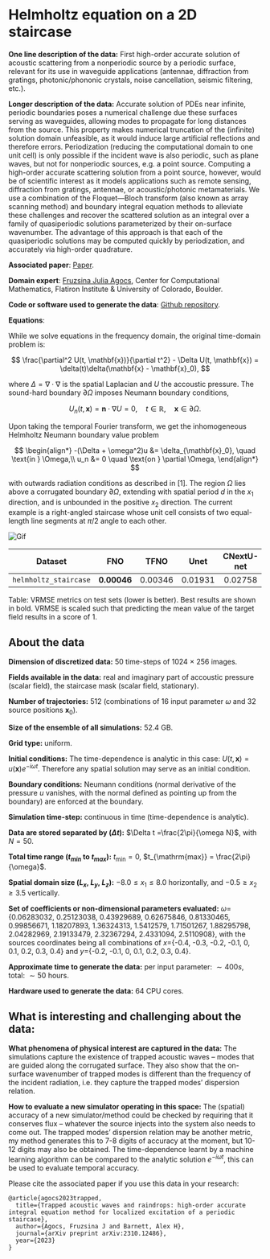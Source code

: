 # Helmholtz equation on a 2D staircase

**One line description of the data:** First high-order accurate solution of
acoustic scattering from a nonperiodic source by a periodic surface, relevant for its use in waveguide applications (antennae, diffraction from gratings, photonic/phononic crystals, noise cancellation, seismic filtering, etc.).

**Longer description of the data:**  Accurate solution of PDEs near infinite, periodic boundaries poses a numerical challenge due these surfaces serving as waveguides, allowing modes to propagate for long distances from the source. This property makes numerical truncation of the (infinite) solution domain unfeasible, as it would induce large artificial reflections and therefore errors. Periodization (reducing the computational domain to one unit cell) is only possible if the incident wave is also
periodic, such as plane waves, but not for nonperiodic sources, e.g. a point source. Computing a high-order accurate scattering solution from a point source, however, would be of scientific interest as it models applications such as remote sensing, diffraction from gratings, antennae, or acoustic/photonic metamaterials. We use a combination of the Floquet—Bloch transform (also known as array scanning method) and boundary integral equation methods to alleviate these challenges and recover the scattered solution as an integral over a family of quasiperiodic solutions parameterized by their on-surface wavenumber. The advantage of this approach is that each of the quasiperiodic solutions may be computed quickly by periodization, and accurately via high-order quadrature.

**Associated paper**: [Paper](https://arxiv.org/abs/2310.12486).

**Domain expert**: [Fruzsina Julia Agocs](https://fruzsinaagocs.github.io/), Center for Computational Mathematics, Flatiron Institute \& University of Colorado, Boulder.

**Code or software used to generate the data**: [Github repository](https://www.github.com/fruzsinaagocs/bies).

**Equations**:

While we solve equations in the frequency domain, the original time-domain problem is:

$$
\frac{\partial^2 U(t, \mathbf{x})}{\partial t^2} - \Delta U(t, \mathbf{x}) = \delta(t)\delta(\mathbf{x} - \mathbf{x}_0),
$$

where $\Delta = \nabla \cdot \nabla$ is the spatial Laplacian and $U$ the accoustic pressure. The sound-hard boundary $\partial \Omega$ imposes Neumann boundary conditions,

$$ U_n(t, \mathbf{x}) = \mathbf{n} \cdot \nabla U = 0, \quad t \in \mathbb{R}, \quad \mathbf{x} \in \partial \Omega. $$

Upon taking the temporal Fourier transform, we get the inhomogeneous Helmholtz Neumann boundary value problem

$$
\begin{align*}
-(\Delta + \omega^2)u &= \delta_{\mathbf{x}_0}, \quad \text{in } \Omega,\\
u_n &= 0 \quad \text{on } \partial \Omega,
\end{align*}
$$

with outwards radiation conditions as described in [1]. The region $\Omega$ lies above a corrugated boundary $\partial \Omega$, extending with spatial period $d$ in the $x_1$ direction, and is unbounded in the positive $x_2$ direction. The current example is a right-angled staircase whose unit cell consists of two equal-length line segments at $\pi/2$ angle to each other.

![Gif](https://users.flatironinstitute.org/~polymathic/data/the_well/datasets/helmholtz_staircase/gif/pressure_normalized.gif)

| Dataset    | FNO | TFNO  | Unet | CNextU-net
|:-:|:-:|:-:|:-:|:-:|
| `helmholtz_staircase`  |$\textbf{0.00046}$ | 0.00346 | 0.01931 | 0.02758|

Table: VRMSE metrics on test sets (lower is better). Best results are shown in bold. VRMSE is scaled such that predicting the mean value of the target field results in a score of 1.

## About the data

**Dimension of discretized data:** 50 time-steps of
1024 $\times$ 256 images.

**Fields available in the data:**
real and imaginary part of accoustic pressure (scalar field), the staircase mask (scalar field, stationary).

**Number of trajectories:** $512$ (combinations of $16$ input parameter $\omega$ and $32$ source positions $\mathbf{x}_0$).

**Size of the ensemble of all simulations:** 52.4 GB.

**Grid type:** uniform.

**Initial conditions:** The time-dependence is
analytic in this case: $U(t, \mathbf{x}) = u(\mathbf{x})e^{-i\omega t}.$ Therefore any spatial solution may serve as an initial condition.

**Boundary conditions:** Neumann conditions (normal
derivative of the pressure $u$ vanishes, with the normal defined as pointing up from
the boundary) are enforced at the boundary.

**Simulation time-step:** continuous in time (time-dependence is
analytic).

**Data are stored separated by ($\Delta t$):** $\Delta t =\frac{2\pi}{\omega N}$, with $N = 50$.

**Total time range ($t_{min}$ to $t_{max}$):** $t_{\mathrm{min}} = 0$, $t_{\mathrm{max}} =
\frac{2\pi}{\omega}$.

**Spatial domain size ($L_x$, $L_y$, $L_z$):** $-8.0 \leq x_1 \leq 8.0$ horizontally, and $-0.5 \geq x_2 \geq 3.5$ vertically.

**Set of coefficients or non-dimensional parameters evaluated:** $\omega$={0.06283032, 0.25123038, 0.43929689, 0.62675846, 0.81330465, 0.99856671, 1.18207893, 1.36324313, 1.5412579, 1.71501267, 1.88295798, 2.04282969, 2.19133479, 2.32367294, 2.4331094,  2.5110908}, with the sources coordinates being all combinations of $x$={-0.4, -0.3, -0.2, -0.1, 0, 0.1, 0.2, 0.3, 0.4} and $y$={-0.2, -0.1, 0, 0.1, 0.2, 0.3, 0.4}.

**Approximate time to generate the data:** per input parameter: $\sim 400s$, total: $\sim 50$ hours.

**Hardware used to generate the data:** 64 CPU cores.

## What is interesting and challenging about the data:

**What phenomena of physical interest are captured in the data:** The simulations capture the existence of trapped acoustic waves – modes that are guided along the corrugated surface. They also show that the on-surface wavenumber of trapped modes is different than the frequency of the incident radiation, i.e. they capture the trapped modes’ dispersion relation.

**How to evaluate a new simulator operating in this space:**
The (spatial) accuracy of a new simulator/method could be checked by requiring that it conserves flux – whatever the source injects into the system also needs to come out. The trapped modes’ dispersion relation may be another metric, my method generates this to 7-8 digits of accuracy at the moment, but 10-12 digits may also be obtained. The time-dependence learnt by a machine learning algorithm can be compared to the analytic solution $e^{-i\omega t}$, this can be used to evaluate temporal accuracy.

Please cite the associated paper if you use this data in your research:

```
@article{agocs2023trapped,
  title={Trapped acoustic waves and raindrops: high-order accurate integral equation method for localized excitation of a periodic staircase},
  author={Agocs, Fruzsina J and Barnett, Alex H},
  journal={arXiv preprint arXiv:2310.12486},
  year={2023}
}
```
